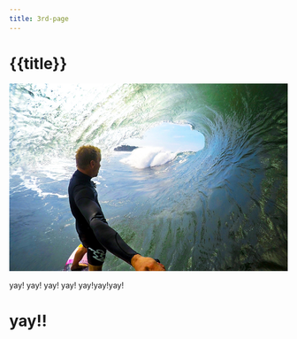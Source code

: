 ```yaml
---
title: 3rd-page
---
```

# {{title}}
![Party corgis!image](../img/GoPro_News_ISD2018_JOB.jpg)

yay! yay! yay! yay!
yay!yay!yay!

# yay!!